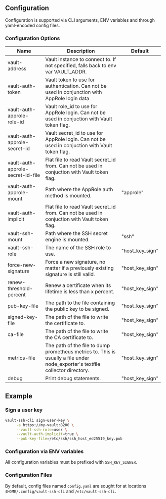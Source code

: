 ## Configuration
Configuration is supported via CLI arguments, ENV variables and through yaml-encoded config files.

### Configuration Options

| Name                              | Description                                                                                                                    | Default         |
|-----------------------------------|--------------------------------------------------------------------------------------------------------------------------------|-----------------|
| vault-address                     | Vault instance to connect to. If not specified, falls back to env var VAULT_ADDR.                                              |                 |
| vault-auth-token                  | Vault token to use for authentication. Can not be used in conjunction with AppRole login data                                  |                 |
| vault-auth-approle-role-id        | Vault role_id to use for AppRole login. Can not be used in conjuction with Vault token flag.                                   |                 |
| vault-auth-approle-secret-id      | Vault secret_id to use for AppRole login. Can not be used in conjuction with Vault token flag.                                 |                 |
| vault-auth-approle-secret-id-file | Flat file to read Vault secret_id from. Can not be used in conjuction with Vault token flag.                                   |                 |
| vault-auth-approle-mount          | Path where the AppRole auth method is mounted.                                                                                 | "approle"       |
| vault-auth-implicit               | Flat file to read Vault secret_id from. Can not be used in conjuction with Vault token flag.                                   |                 |
| vault-ssh-mount                   | Path where the SSH secret engine is mounted.                                                                                   | "ssh"           |
| vault-ssh-role                    | The name of the SSH role to use.                                                                                               | "host_key_sign" |
| force-new-signature               | Force a new signature, no matter if a previously existing signature is still valid.                                            | "host_key_sign" |
| renew-threshold-percent           | Renew a certificate when its lifetime is less than x percent.                                                                  | "host_key_sign" |
| pub-key-file                      | The path to the file containing the public key to be signed.                                                                   | "host_key_sign" |
| signed-key-file                   | The path of the file to write the certificate to.                                                                              | "host_key_sign" |
| ca-file                           | The path of the file to write the CA certificate to.                                                                           | "host_key_sign" |
| metrics-file                      | The path of the file to dump prometheus metrics to. This is usually a file under node_exporter's textfile collector directory. | "host_key_sign" |
| debug                             | Print debug statements.                                                                                                        | "host_key_sign" |

## Example

### Sign a user key
```bash
vault-ssh-cli sign-user-key \
     -a https://my-vault:8200 \
     --vault-ssh-role=user \
     --vault-auth-implicit=true \
     --pub-key-file=/etc/ssh/ssh_host_ed25519_key.pub
```

### Configuration via ENV variables
All configuration variables must be prefixed with `SSH_KEY_SIGNER`.

### Configuration Files
By default, config files named `config.yaml` are sought for at locations `$HOME/.config/vault-ssh-cli` and `/etc/vault-ssh-cli`.
